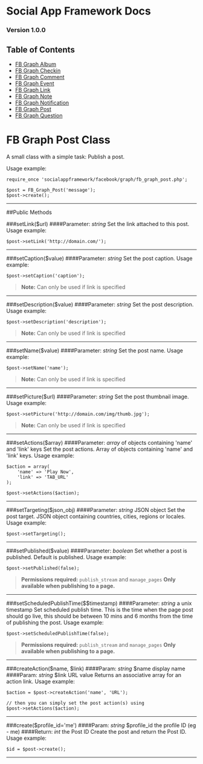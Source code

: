 # Social App Framework Docs
### Version 1.0.0

## Table of Contents
* [FB Graph Album](fb_graph_album.md)
* [FB Graph Checkin](fb_graph_checkin.md)
* [FB Graph Comment](fb_graph_comment.md)
* [FB Graph Event](fb_graph_event.md)
* [FB Graph Link](fb_graph_link.md)
* [FB Graph Note](fb_graph_note.md)
* [FB Graph Notification](fb_graph_notification.md)
* [FB Graph Post](fb_graph_post.md)
* [FB Graph Question](fb_graph_question.md)


# FB Graph Post Class
A small class with a simple task: Publish a post.

Usage example:

    require_once 'socialappframework/facebook/graph/fb_graph_post.php';

    $post = FB_Graph_Post('message');
    $post->create();

***

##Public Methods

###setLink($url)
####Parameter: _string_
Set the link attached to this post. Usage example:

    $post->setLink('http://domain.com/');

***

###setCaption($value)
####Parameter: _string_
Set the post caption. Usage example:

    $post->setCaption('caption');

>**Note:** Can only be used if link is specified

***

###setDescription($value)
####Parameter: _string_
Set the post description. Usage example:

    $post->setDescription('description');

>**Note:** Can only be used if link is specified

***

###setName($value)
####Parameter: _string_
Set the post name. Usage example:

    $post->setName('name');

>**Note:** Can only be used if link is specified

***

###setPicture($url)
####Parameter: _string_
Set the post thumbnail image. Usage example:

    $post->setPicture('http://domain.com/img/thumb.jpg');

>**Note:** Can only be used if link is specified

***

###setActions($array)
####Parameter: _array_ of objects containing 'name' and 'link' keys
Set the post actions. Array of objects containing 'name' and 'link' keys. 
Usage example:

    $action = array(
        'name' => 'Play Now', 
        'link' => 'TAB_URL'
    );

    $post->setActions($action);

***

###setTargeting($json_obj)
####Parameter: _string_ JSON object
Set the post target. JSON object containing countries, cities, regions 
or locales. Usage example:

    $post->setTargeting();

***

###setPublished($value)
####Parameter: _boolean_
Set whether a post is published. Default is published. Usage example:

    $post->setPublished(false);

>**Permissions required:** `publish_stream` and `manage_pages`
>**Only available when publishing to a page.**

***

###setScheduledPublishTime($$timestamp)
####Parameter: _string_ a unix timestamp
Set scheduled publish time. This is the time when the page post should go live, 
this should be between 10 mins and 6 months from the time of publishing the post. 
Usage example:

    $post->setScheduledPublishTime(false);

>**Permissions required:** `publish_stream` and `manage_pages`
>**Only available when publishing to a page.**

***

###createAction($name, $link)
####Param: _string_ $name display name
####Param: _string_ $link URL value
Returns an associative array for an action link. Usage example:

    $action = $post->createAction('name', 'URL');

    // then you can simply set the post action(s) using
    $post->setActions($action);

***

###create($profile_id='me')
####Param: _string_ $profile_id the profile ID (eg - me)
####Return: _int_ the Post ID
Create the post and return the Post ID. Usage example:

    $id = $post->create();

***
